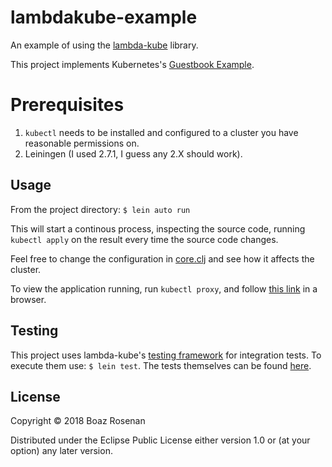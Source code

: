 # lambdakube-example

An example of using the [lambda-kube](https://github.com/brosenan/lambda-kube) library.

This project implements
Kubernetes's
[Guestbook Example](https://kubernetes.io/docs/tutorials/stateless-application/guestbook/). 

# Prerequisites
1. `kubectl` needs to be installed and configured to a cluster you have reasonable permissions on.
2. Leiningen (I used 2.7.1, I guess any 2.X should work).

## Usage
From the project directory:
``` $ lein auto run ```

This will start a continous process, inspecting the source code,
running `kubectl apply` on the result every time the source code changes.

Feel free to change the configuration
in [core.clj](src/lambdakube_example/core.clj) and see how it affects
the cluster.

To view the application running, run `kubectl proxy`, and follow 
[this link](http://127.0.0.1:8001/api/v1/namespaces/default/services/frontend:web/proxy/) in a browser.

## Testing
This project uses lambda-kube's [testing framework](https://github.com/brosenan/lambda-kube/blob/master/testing.md) 
for integration tests. To execute them use: ```$ lein test```. The tests themselves can be found [here](https://github.com/brosenan/lambdakube-example/blob/master/test/lambdakube_example/core_test.clj).

## License

Copyright © 2018 Boaz Rosenan

Distributed under the Eclipse Public License either version 1.0 or (at
your option) any later version.
